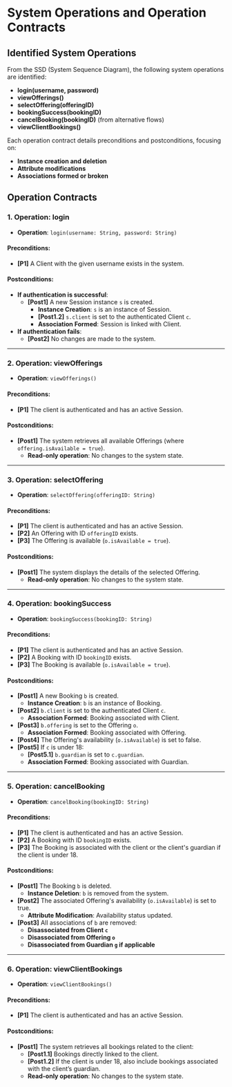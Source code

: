 
# System Operations and Operation Contracts

## Identified System Operations

From the SSD (System Sequence Diagram), the following system operations are identified:

- **login(username, password)**
- **viewOfferings()**
- **selectOffering(offeringID)**
- **bookingSuccess(bookingID)**
- **cancelBooking(bookingID)** (from alternative flows)
- **viewClientBookings()**

Each operation contract details preconditions and postconditions, focusing on:

- **Instance creation and deletion**
- **Attribute modifications**
- **Associations formed or broken**

## Operation Contracts

### 1. **Operation: login**

- **Operation**: `login(username: String, password: String)`

#### Preconditions:
- **[P1]** A Client with the given username exists in the system.

#### Postconditions:
- **If authentication is successful**:
  - **[Post1]** A new Session instance `s` is created.
    - **Instance Creation**: `s` is an instance of Session.
    - **[Post1.2]** `s.client` is set to the authenticated Client `c`.
    - **Association Formed**: Session is linked with Client.
- **If authentication fails**:
  - **[Post2]** No changes are made to the system.

---

### 2. **Operation: viewOfferings**

- **Operation**: `viewOfferings()`

#### Preconditions:
- **[P1]** The client is authenticated and has an active Session.

#### Postconditions:
- **[Post1]** The system retrieves all available Offerings (where `offering.isAvailable = true`).
  - **Read-only operation**: No changes to the system state.

---

### 3. **Operation: selectOffering**

- **Operation**: `selectOffering(offeringID: String)`

#### Preconditions:
- **[P1]** The client is authenticated and has an active Session.
- **[P2]** An Offering with ID `offeringID` exists.
- **[P3]** The Offering is available (`o.isAvailable = true`).

#### Postconditions:
- **[Post1]** The system displays the details of the selected Offering.
  - **Read-only operation**: No changes to the system state.

---

### 4. **Operation: bookingSuccess**

- **Operation**: `bookingSuccess(bookingID: String)`

#### Preconditions:
- **[P1]** The client is authenticated and has an active Session.
- **[P2]** A Booking with ID `bookingID` exists.
- **[P3]** The Booking is available (`o.isAvailable = true`).

#### Postconditions:
- **[Post1]** A new Booking `b` is created.
  - **Instance Creation**: `b` is an instance of Booking.
- **[Post2]** `b.client` is set to the authenticated Client `c`.
  - **Association Formed**: Booking associated with Client.
- **[Post3]** `b.offering` is set to the Offering `o`.
  - **Association Formed**: Booking associated with Offering.
- **[Post4]** The Offering's availability (`o.isAvailable`) is set to false.
- **[Post5]** If `c` is under 18:
  - **[Post5.1]** `b.guardian` is set to `c.guardian`.
  - **Association Formed**: Booking associated with Guardian.

---

### 5. **Operation: cancelBooking**

- **Operation**: `cancelBooking(bookingID: String)`

#### Preconditions:
- **[P1]** The client is authenticated and has an active Session.
- **[P2]** A Booking with ID `bookingID` exists.
- **[P3]** The Booking is associated with the client or the client's guardian if the client is under 18.

#### Postconditions:
- **[Post1]** The Booking `b` is deleted.
  - **Instance Deletion**: `b` is removed from the system.
- **[Post2]** The associated Offering's availability (`o.isAvailable`) is set to true.
  - **Attribute Modification**: Availability status updated.
- **[Post3]** All associations of `b` are removed:
  - **Disassociated from Client `c`**
  - **Disassociated from Offering `o`**
  - **Disassociated from Guardian `g` if applicable**

---

### 6. **Operation: viewClientBookings**

- **Operation**: `viewClientBookings()`

#### Preconditions:
- **[P1]** The client is authenticated and has an active Session.

#### Postconditions:
- **[Post1]** The system retrieves all bookings related to the client:
  - **[Post1.1]** Bookings directly linked to the client.
  - **[Post1.2]** If the client is under 18, also include bookings associated with the client’s guardian.
  - **Read-only operation**: No changes to the system state.

